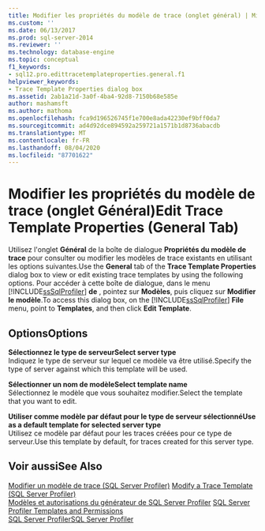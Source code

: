 ```yaml
---
title: Modifier les propriétés du modèle de trace (onglet général) | Microsoft Docs
ms.custom: ''
ms.date: 06/13/2017
ms.prod: sql-server-2014
ms.reviewer: ''
ms.technology: database-engine
ms.topic: conceptual
f1_keywords:
- sql12.pro.edittracetemplateproperties.general.f1
helpviewer_keywords:
- Trace Template Properties dialog box
ms.assetid: 2ab1a21d-3a0f-4ba4-92d8-7150b68e585e
author: mashamsft
ms.author: mathoma
ms.openlocfilehash: fca9d196526745f1e700e8ada42230ef9bff0da7
ms.sourcegitcommit: ad4d92dce894592a259721a1571b1d8736abacdb
ms.translationtype: MT
ms.contentlocale: fr-FR
ms.lasthandoff: 08/04/2020
ms.locfileid: "87701622"
---
```

# <a name="edit-trace-template-properties-general-tab"></a><span data-ttu-id="7062f-102">Modifier les propriétés du modèle de trace (onglet Général)</span><span class="sxs-lookup"><span data-stu-id="7062f-102">Edit Trace Template Properties (General Tab)</span></span>
  <span data-ttu-id="7062f-103">Utilisez l'onglet **Général** de la boîte de dialogue **Propriétés du modèle de trace** pour consulter ou modifier les modèles de trace existants en utilisant les options suivantes.</span><span class="sxs-lookup"><span data-stu-id="7062f-103">Use the **General** tab of the **Trace Template Properties** dialog box to view or edit existing trace templates by using the following options.</span></span> <span data-ttu-id="7062f-104">Pour accéder à cette boîte de dialogue, dans le menu [!INCLUDE[ssSqlProfiler](../includes/sssqlprofiler-md.md)] **de** , pointez sur **Modèles**, puis cliquez sur **Modifier le modèle**.</span><span class="sxs-lookup"><span data-stu-id="7062f-104">To access this dialog box, on the [!INCLUDE[ssSqlProfiler](../includes/sssqlprofiler-md.md)] **File** menu, point to **Templates**, and then click **Edit Template**.</span></span>  
  
## <a name="options"></a><span data-ttu-id="7062f-105">Options</span><span class="sxs-lookup"><span data-stu-id="7062f-105">Options</span></span>  
 <span data-ttu-id="7062f-106">**Sélectionnez le type de serveur**</span><span class="sxs-lookup"><span data-stu-id="7062f-106">**Select server type**</span></span>  
 <span data-ttu-id="7062f-107">Indiquez le type de serveur sur lequel ce modèle va être utilisé.</span><span class="sxs-lookup"><span data-stu-id="7062f-107">Specify the type of server against which this template will be used.</span></span>  
  
 <span data-ttu-id="7062f-108">**Sélectionner un nom de modèle**</span><span class="sxs-lookup"><span data-stu-id="7062f-108">**Select template name**</span></span>  
 <span data-ttu-id="7062f-109">Sélectionnez le modèle que vous souhaitez modifier.</span><span class="sxs-lookup"><span data-stu-id="7062f-109">Select the template that you want to edit.</span></span>  
  
 <span data-ttu-id="7062f-110">**Utiliser comme modèle par défaut pour le type de serveur sélectionné**</span><span class="sxs-lookup"><span data-stu-id="7062f-110">**Use as a default template for selected server type**</span></span>  
 <span data-ttu-id="7062f-111">Utilisez ce modèle par défaut pour les traces créées pour ce type de serveur.</span><span class="sxs-lookup"><span data-stu-id="7062f-111">Use this template by default, for traces created for this server type.</span></span>  
  
## <a name="see-also"></a><span data-ttu-id="7062f-112">Voir aussi</span><span class="sxs-lookup"><span data-stu-id="7062f-112">See Also</span></span>  
 <span data-ttu-id="7062f-113">[Modifier un modèle de trace &#40;SQL Server Profiler&#41;](modify-a-trace-template-sql-server-profiler.md) </span><span class="sxs-lookup"><span data-stu-id="7062f-113">[Modify a Trace Template &#40;SQL Server Profiler&#41;](modify-a-trace-template-sql-server-profiler.md) </span></span>  
 <span data-ttu-id="7062f-114">[Modèles et autorisations du générateur de SQL Server Profiler](../tools/sql-server-profiler/sql-server-profiler-templates-and-permissions.md) </span><span class="sxs-lookup"><span data-stu-id="7062f-114">[SQL Server Profiler Templates and Permissions](../tools/sql-server-profiler/sql-server-profiler-templates-and-permissions.md) </span></span>  
 [<span data-ttu-id="7062f-115">SQL Server Profiler</span><span class="sxs-lookup"><span data-stu-id="7062f-115">SQL Server Profiler</span></span>](../tools/sql-server-profiler/sql-server-profiler.md)  
  
  
